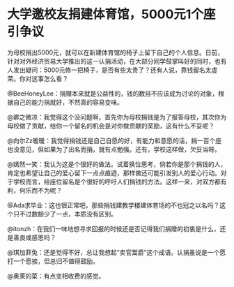 # 大学邀校友捐建体育馆，5000元1个座引争议

为母校捐出5000元，就可以在新建体育馆的椅子上留下自己的个人信息。日前，针对对外经济贸易大学推出的这一认捐活动，在大部分同学鼓掌叫好的同时，也有人发出疑问：5000元修一把椅子，是否有些太贵了？还有人说，靠钱留名太虚荣。你对这事怎么看？ 

@BeeHoneyLee：捐赠本来就是公益性的，钱的数目不应该成为讨论的对象，根据自己的能力捐就好，不然真的容易变味。 

@卿之微凉：我觉得这个没问题啊，首先你为母校捐钱是为了报答母校，其次你为母校做了贡献，给你一个留名的机会是对你做贡献的奖励，这有什么不妥呢？ 

@向尔Zz暖暖：我觉得捐钱还是自己自愿的好，有能力和意愿的话，捐一百个座也没意见，但如果为了出名而捐，就有点勉强。还有，学校这样做，欠妥当呀。 

@嫣然一笑：我认为这是个很好的做法。试着换位思考，倘若你是那个捐钱的人，肯定也希望让自己的爱心留下一点点痕迹，那样做还可能引发别人的爱心行动。对于学校而言，给座位留名是个很好的呼吁人们捐钱的方法。这样一来，对双方都有利，何乐而不为呢？ 

@Ada求毕业：这也很正常吧，那些捐钱建教学楼建体育场的不也冠之以名吗？这个只不过数额少了一点，本质没有区别。 

@itonzh：在我们一味地想寻求回报的时候还是否记得我们捐赠的初衷是什么，还是善良或感恩吗？ 

@琪加菲兔：还是觉得不好，总让我想起“卖官鬻爵”这个成语。认捐虽说是一个愿打一个愿挨，但总归不值得鼓励。 

@奥莱的菜：有点变相收费的感觉。